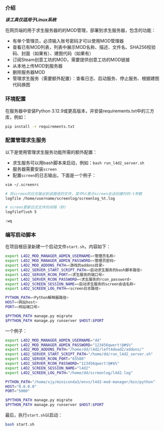 ### 介绍

***该工具仅适用于Linux系统***

在网页端的用于求生服务器的的MOD管理，部署到求生服务器，包含的功能：

- 有单个管理员，必须输入账号密码才可以使用MOD管理器
- 查看已有MOD列表，列表中展示MOD名称、描述、文件名、SHA256校验码、封面（如果有）、建图代码（如果有）
- 订阅Steam创意工坊的MOD，需要提供创意工坊的MOD链接
- 从本地上传MOD到服务器
- 删除服务器MOD
- 管理求生服务（需要额外配置）：查看日志、启动服务、停止服务、根据建图代码换图

### 环境配置

在服务器中安装Python 3.12.9或更高版本，并安装requirements.txt中的三方库，例如：

```bash
pip install -r requirements.txt
```

### 配置管理求生服务

以下是使用管理求生服务功能所需的额外配置：

- 求生服务可以用bash脚本来启动，例如：`bash run_l4d2_server.sh`
- 服务器需要安装`screen`
- 配置`screen`的日志输出，下面是一个例子：

```bash
vim ~/.screenrc

# 将screen的日志输出到该路径的文件，其中%t表示screen会话创建时的-t参数
logfile /home/username/screenlog/screenlog_%t.log

# screen更新日志文件的间隔（秒）
logfileflush 5

:wq
```

### 编写启动脚本

在项目根目录新建一个启动文件`start.sh`，内容如下：

```bash
export L4D2_MOD_MANAGER_ADMIN_USERNAME=<管理员名称>
export L4D2_MOD_MANAGER_ADMIN_PASSWORD=<管理员密码>
export L4D2_MOD_ADDONS_PATH=<游戏的addons目录>
export L4D2_SERVER_START_SCRIPT_PATH=<启动求生服务的bash脚本路径>
export L4D2_SERVER_RCON_PORT=<求生服务的端口号>
export L4D2_SERVER_RCON_PASSWORD=<求生服务的rcon_password>
export L4D2_SCREEN_SESSION_NAME=<启动求生服务的screen会话名称>
export L4D2_SCREEN_LOG_PATH=<screen日志路径>

PYTHON_PATH=<Python解释器路径>
HOST=<网站host>
PORT=<网站端口号>

$PYTHON_PATH manage.py migrate
$PYTHON_PATH manage.py runserver $HOST:$PORT
```

一个例子：

```bash
export L4D2_MOD_MANAGER_ADMIN_USERNAME="dd"
export L4D2_MOD_MANAGER_ADMIN_PASSWORD="123456qwert!@#$%"
export L4D2_MOD_ADDONS_PATH="/home/dd/l4d2/left4dead2/addons/"
export L4D2_SERVER_START_SCRIPT_PATH="/home/dd/run_l4d2_server.sh"
export L4D2_SERVER_RCON_PORT="65500"
export L4D2_SERVER_RCON_PASSWORD="123456qwert!@#$%"
export L4D2_SCREEN_SESSION_NAME="l4d2"
export L4D2_SCREEN_LOG_PATH="/home/dd/screenlog/l4d2.log"

PYTHON_PATH="/home/xjy/miniconda3/envs/l4d2-mod-manager/bin/python"
HOST="0.0.0.0"
PORT="5000"

$PYTHON_PATH manage.py migrate
$PYTHON_PATH manage.py runserver $HOST:$PORT
```

最后，执行`start.sh`以启动：

```bash
bash start.sh
```

